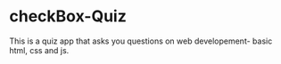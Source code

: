 # checkBox-Quiz
This is a quiz app that asks you questions on web developement- basic html, css and js.
